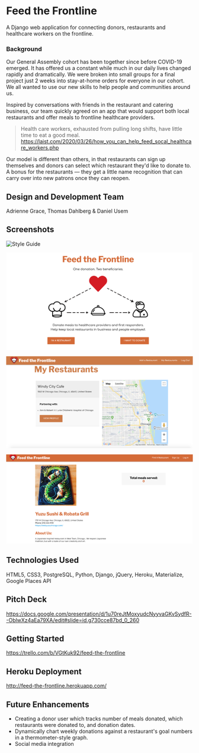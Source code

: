 # Feed the Frontline
A Django web application for connecting donors, restaurants and healthcare workers on the frontline.

### Background
Our General Assembly cohort has been together since before COVID-19 emerged. It has offered us a constant while much in our daily lives changed rapidly and dramatically. We were broken into small groups for a final project just 2 weeks into stay-at-home orders for everyone in our cohort. We all wanted to use our new skills to help people and communities around us.

Inspired by conversations with friends in the restaurant and catering business, our team quickly agreed on an app that would support both local restaurants and offer meals to frontline healthcare providers.

> Health care workers, exhausted from pulling long shifts, have little time to eat a good meal.
https://laist.com/2020/03/26/how_you_can_help_feed_socal_healthcare_workers.php

Our model is different than others, in that restaurants can sign up themselves and donors can select which restaurant they'd like to donate to. A bonus for the restaurants — they get a little name recognition that can carry over into new patrons once they can reopen. 

## Design and Development Team
Adrienne Grace, Thomas Dahlberg & Daniel Usem

## Screenshots
![Style Guide](./main/static/images/FtF_style-guide.jpg)

![Home Screen](./main/static/images/Homepage.png)

![My Restaurants](./main/static/images/My_Restaurants.png)

![Restaurant Profile](./main/static/images/Rest_Profile.png)

## Technologies Used
HTML5, CSS3, PostgreSQL, Python, Django, jQuery, Heroku, Materialize, Google Places API

## Pitch Deck
https://docs.google.com/presentation/d/1u70reJtMoxyudcNyyvaGKvSydfR--OblwXz4aEa79XA/edit#slide=id.g730cce87bd_0_260

## Getting Started
https://trello.com/b/VGtKuk92/feed-the-frontline

## Heroku Deployment
http://feed-the-frontline.herokuapp.com/

## Future Enhancements
- Creating a donor user which tracks number of meals donated, which restaurants were donated to, and donation dates.
- Dynamically chart weekly donations against a restaurant's goal numbers in a thermometer-style graph.
- Social media integration